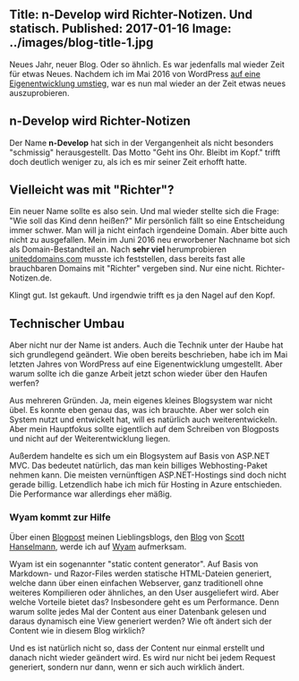 ﻿Title: n-Develop wird Richter-Notizen. Und statisch.
Published: 2017-01-16
Image: ../images/blog-title-1.jpg
---
Neues Jahr, neuer Blog. Oder so ähnlich.
Es war jedenfalls mal wieder Zeit für etwas Neues. Nachdem ich im Mai 2016 von WordPress [auf eine Eigenentwicklung umstieg](/posts/n-develop-reworked.html), war es nun mal wieder an der Zeit etwas neues auszuprobieren.

## n-Develop wird Richter-Notizen

Der Name **n-Develop** hat sich in der Vergangenheit als nicht besonders "schmissig" herausgestellt. Das Motto "Geht ins Ohr. Bleibt im Kopf." trifft doch deutlich weniger zu, als ich es mir seiner Zeit erhofft hatte. 

## Vielleicht was mit "Richter"?
Ein neuer Name sollte es also sein. Und mal wieder stellte sich die Frage: "Wie soll das Kind denn heißen?"
Mir persönlich fällt so eine Entscheidung immer schwer. Man will ja nicht einfach irgendeine Domain. Aber bitte auch nicht zu ausgefallen. Mein im Juni 2016 neu erworbener Nachname bot sich als Domain-Bestandteil an. Nach **sehr viel** herumprobieren [uniteddomains.com](https://www.uniteddomains.com/) musste ich feststellen, dass bereits fast alle brauchbaren Domains mit "Richter" vergeben sind. Nur eine nicht. Richter-Notizen.de.

Klingt gut. Ist gekauft. Und irgendwie trifft es ja den Nagel auf den Kopf.

## Technischer Umbau
Aber nicht nur der Name ist anders. Auch die Technik unter der Haube hat sich grundlegend geändert. Wie oben bereits beschrieben, habe ich im Mai letzten Jahres von WordPress auf eine Eigenentwicklung umgestellt. Aber warum sollte ich die ganze Arbeit jetzt schon wieder über den Haufen werfen?

Aus mehreren Gründen. Ja, mein eigenes kleines Blogsystem war nicht übel. Es konnte eben genau das, was ich brauchte. Aber wer solch ein System nutzt und entwickelt hat, will es natürlich auch weiterentwickeln. Aber mein Hauptfokus sollte eigentlich auf dem Schreiben von Blogposts und nicht auf der Weiterentwicklung liegen.

Außerdem handelte es sich um ein Blogsystem auf Basis von ASP.NET MVC. Das bedeutet natürlich, das man kein billiges Webhosting-Paket nehmen kann. Die meisten vernünftigen ASP.NET-Hostings sind doch nicht gerade billig.
Letzendlich habe ich mich für Hosting in Azure entschieden. Die Performance war allerdings eher mäßig.

### Wyam kommt zur Hilfe
Über einen [Blogpost](http://www.hanselman.com/blog/ExploringWyamANETStaticSiteContentGenerator.aspx) meinen Lieblingsblogs, den [Blog](http://www.hanselman.com/blog) von [Scott Hanselmann](https://twitter.com/shanselman), werde ich auf [Wyam](https://wyam.io/) aufmerksam.

Wyam ist ein sogenannter "static content generator". Auf Basis von Markdown- und Razor-Files werden statische HTML-Dateien generiert, welche dann über einen einfachen Webserver, ganz traditionell ohne weiteres Kompilieren oder ähnliches, an den User ausgeliefert wird.
Aber welche Vorteile bietet das? 
Insbesondere geht es um Performance. Denn warum sollte jedes Mal der Content aus einer Datenbank gelesen und daraus dynamisch eine View generiert werden? Wie oft ändert sich der Content wie in diesem Blog wirklich?

Und es ist natürlich nicht so, dass der Content nur einmal erstellt und danach nicht wieder geändert wird. Es wird nur nicht bei jedem Request generiert, sondern nur dann, wenn er sich auch wirklich ändert.